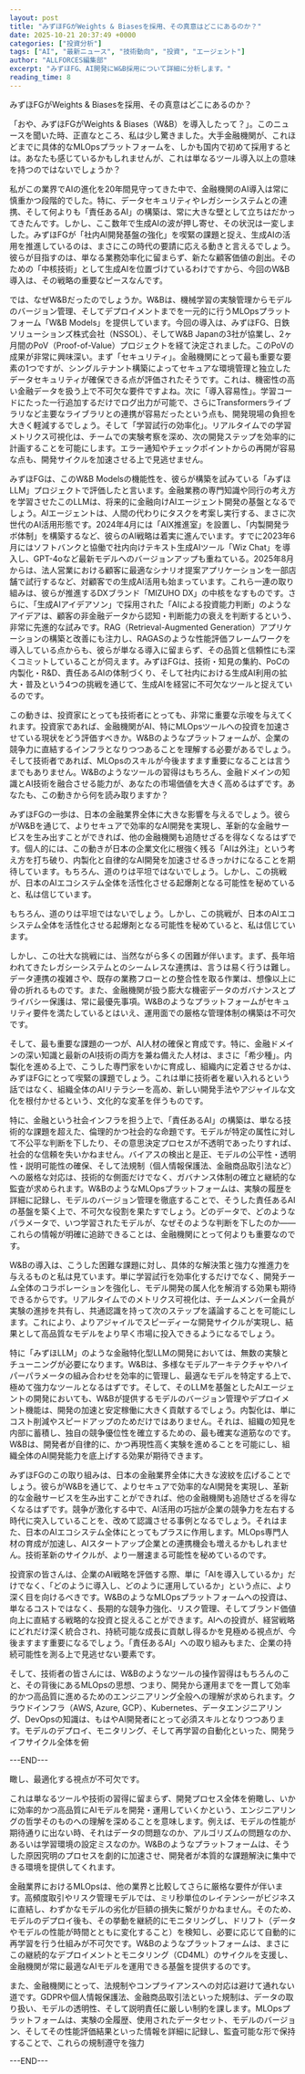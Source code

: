 ```yaml
---
layout: post
title: "みずほFGがWeights & Biasesを採用、その真意はどこにあるのか？"
date: 2025-10-21 20:37:49 +0000
categories: ["投資分析"]
tags: ["AI", "最新ニュース", "技術動向", "投資", "エージェント"]
author: "ALLFORCES編集部"
excerpt: "みずほFG、AI開発にW&B採用について詳細に分析します。"
reading_time: 8
---
```


みずほFGがWeights & Biasesを採用、その真意はどこにあるのか？

「おや、みずほFGがWeights & Biases（W&B）を導入したって？」。このニュースを聞いた時、正直なところ、私は少し驚きました。大手金融機関が、これほどまでに具体的なMLOpsプラットフォームを、しかも国内で初めて採用するとは。あなたも感じているかもしれませんが、これは単なるツール導入以上の意味を持つのではないでしょうか？

私がこの業界でAIの進化を20年間見守ってきた中で、金融機関のAI導入は常に慎重かつ段階的でした。特に、データセキュリティやレガシーシステムとの連携、そして何よりも「責任あるAI」の構築は、常に大きな壁として立ちはだかってきたんです。しかし、ここ数年で生成AIの波が押し寄せ、その状況は一変しました。みずほFGが「社内AI開発基盤の強化」を喫緊の課題と捉え、生成AIの活用を推進しているのは、まさにこの時代の要請に応える動きと言えるでしょう。彼らが目指すのは、単なる業務効率化に留まらず、新たな顧客価値の創出。そのための「中核技術」として生成AIを位置づけているわけですから、今回のW&B導入は、その戦略の重要なピースなんです。

では、なぜW&Bだったのでしょうか。W&Bは、機械学習の実験管理からモデルのバージョン管理、そしてデプロイメントまでを一元的に行うMLOpsプラットフォーム「W&B Models」を提供しています。今回の導入は、みずほFG、日鉄ソリューションズ株式会社（NSSOL）、そしてW&B Japanの3社が協業し、2ヶ月間のPoV（Proof-of-Value）プロジェクトを経て決定されました。このPoVの成果が非常に興味深い。まず「セキュリティ」。金融機関にとって最も重要な要素の1つですが、シングルテナント構築によってセキュアな環境管理と独立したデータセキュリティが確保できる点が評価されたそうです。これは、機密性の高い金融データを扱う上で不可欠な要件ですよね。次に「導入容易性」。学習コードにたった一行追加するだけでログ出力が可能で、さらにTransformersライブラリなど主要なライブラリとの連携が容易だったという点も、開発現場の負担を大きく軽減するでしょう。そして「学習試行の効率化」。リアルタイムでの学習メトリクス可視化は、チームでの実験考察を深め、次の開発ステップを効率的に計画することを可能にします。エラー通知やチェックポイントからの再開が容易な点も、開発サイクルを加速させる上で見逃せません。

みずほFGは、このW&B Modelsの機能性を、彼らが構築を試みている「みずほLLM」プロジェクトで評価したと言います。金融業務の専門知識や同行の考え方を学習させたこのLLMは、将来的に金融向けAIエージェント開発の基盤となるでしょう。AIエージェントは、人間の代わりにタスクを考案し実行する、まさに次世代のAI活用形態です。2024年4月には「AIX推進室」を設置し、「内製開発ラボ体制」を構築するなど、彼らのAI戦略は着実に進んでいます。すでに2023年6月にはソフトバンクと協働で社内向けテキスト生成AIツール「Wiz Chat」を導入し、GPT-4oなど最新モデルへのバージョンアップも重ねている。2025年8月からは、法人営業における顧客に最適なシナリオ提案アプリケーションを一部店舗で試行するなど、対顧客での生成AI活用も始まっています。これら一連の取り組みは、彼らが推進するDXブランド「MIZUHO DX」の中核をなすものです。さらに、「生成AIアイデアソン」で採用された「AIによる投資能力判断」のようなアイデアは、顧客の非金融データから認知・判断能力の衰えを判断するという、非常に先進的な試みです。RAG（Retrieval-Augmented Generation）アプリケーションの構築と改善にも注力し、RAGASのような性能評価フレームワークを導入している点からも、彼らが単なる導入に留まらず、その品質と信頼性にも深くコミットしていることが伺えます。みずほFGは、技術・知見の集約、PoCの内製化・R&D、責任あるAIの体制づくり、そして社内における生成AI利用の拡大・普及という4つの挑戦を通じて、生成AIを経営に不可欠なツールと捉えているのです。

この動きは、投資家にとっても技術者にとっても、非常に重要な示唆を与えてくれます。投資家であれば、金融機関がAI、特にMLOpsツールへの投資を加速させている現状をどう評価すべきか。W&Bのようなプラットフォームが、企業の競争力に直結するインフラとなりつつあることを理解する必要があるでしょう。そして技術者であれば、MLOpsのスキルが今後ますます重要になることは言うまでもありません。W&Bのようなツールの習得はもちろん、金融ドメインの知識とAI技術を融合させる能力が、あなたの市場価値を大きく高めるはずです。あなたも、この動きから何を読み取りますか？

みずほFGの一歩は、日本の金融業界全体に大きな影響を与えるでしょう。彼らがW&Bを通じて、よりセキュアで効率的なAI開発を実現し、革新的な金融サービスを生み出すことができれば、他の金融機関も追随せざるを得なくなるはずです。個人的には、この動きが日本の企業文化に根強く残る「AIは外注」という考え方を打ち破り、内製化と自律的なAI開発を加速させるきっかけになることを期待しています。もちろん、道のりは平坦ではないでしょう。しかし、この挑戦が、日本のAIエコシステム全体を活性化させる起爆剤となる可能性を秘めていると、私は信じています。

もちろん、道のりは平坦ではないでしょう。しかし、この挑戦が、日本のAIエコシステム全体を活性化させる起爆剤となる可能性を秘めていると、私は信じています。

しかし、この壮大な挑戦には、当然ながら多くの困難が伴います。まず、長年培われてきたレガシーシステムとのシームレスな連携は、言うは易く行うは難し。データ連携の複雑さや、既存の業務フローとの整合性を取る作業は、想像以上に骨の折れるものです。また、金融機関が扱う膨大な機密データのガバナンスとプライバシー保護は、常に最優先事項。W&Bのようなプラットフォームがセキュリティ要件を満たしているとはいえ、運用面での厳格な管理体制の構築は不可欠です。

そして、最も重要な課題の一つが、AI人材の確保と育成です。特に、金融ドメインの深い知識と最新のAI技術の両方を兼ね備えた人材は、まさに「希少種」。内製化を進める上で、こうした専門家をいかに育成し、組織内に定着させるかは、みずほFGにとって喫緊の課題でしょう。これは単に技術者を雇い入れるという話ではなく、組織全体のAIリテラシーを高め、新しい開発手法やアジャイルな文化を根付かせるという、文化的な変革を伴うものです。

特に、金融という社会インフラを担う上で、「責任あるAI」の構築は、単なる技術的な課題を超えた、倫理的かつ社会的な命題です。モデルが特定の属性に対して不公平な判断を下したり、その意思決定プロセスが不透明であったりすれば、社会的な信頼を失いかねません。バイアスの検出と是正、モデルの公平性・透明性・説明可能性の確保、そして法規制（個人情報保護法、金融商品取引法など）への厳格な対応は、技術的な側面だけでなく、ガバナンス体制の確立と継続的な監査が求められます。W&BのようなMLOpsプラットフォームは、実験の履歴を詳細に記録し、モデルのバージョン管理を徹底することで、そうした責任あるAIの基盤を築く上で、不可欠な役割を果たすでしょう。どのデータで、どのようなパラメータで、いつ学習されたモデルが、なぜそのような判断を下したのか――これらの情報が明確に追跡できることは、金融機関にとって何よりも重要なのです。

W&Bの導入は、こうした困難な課題に対し、具体的な解決策と強力な推進力を与えるものと私は見ています。単に学習試行を効率化するだけでなく、開発チーム全体のコラボレーションを強化し、モデル開発の属人化を解消する効果も期待できるからです。リアルタイムでのメトリクス可視化は、チームメンバー全員が実験の進捗を共有し、共通認識を持って次のステップを議論することを可能にします。これにより、よりアジャイルでスピーディーな開発サイクルが実現し、結果として高品質なモデルをより早く市場に投入できるようになるでしょう。

特に「みずほLLM」のような金融特化型LLMの開発においては、無数の実験とチューニングが必要になります。W&Bは、多様なモデルアーキテクチャやハイパーパラメータの組み合わせを効率的に管理し、最適なモデルを特定する上で、極めて強力なツールとなるはずです。そして、そのLLMを基盤としたAIエージェントの開発においても、W&Bが提供するモデルのバージョン管理やデプロイメント機能は、開発の加速と安定稼働に大きく貢献するでしょう。内製化は、単にコスト削減やスピードアップのためだけではありません。それは、組織の知見を内部に蓄積し、独自の競争優位性を確立するための、最も確実な道筋なのです。W&Bは、開発者が自律的に、かつ再現性高く実験を進めることを可能にし、組織全体のAI開発能力を底上げする効果が期待できます。

みずほFGのこの取り組みは、日本の金融業界全体に大きな波紋を広げることでしょう。彼らがW&Bを通じて、よりセキュアで効率的なAI開発を実現し、革新的な金融サービスを生み出すことができれば、他の金融機関も追随せざるを得なくなるはずです。競争が激化する中で、AI活用の巧拙が企業の競争力を左右する時代に突入していることを、改めて認識させる事例となるでしょう。それはまた、日本のAIエコシステム全体にとってもプラスに作用します。MLOps専門人材の育成が加速し、AIスタートアップ企業との連携機会も増えるかもしれません。技術革新のサイクルが、より一層速まる可能性を秘めているのです。

投資家の皆さんは、企業のAI戦略を評価する際、単に「AIを導入しているか」だけでなく、「どのように導入し、どのように運用しているか」という点に、より深く目を向けるべきです。W&BのようなMLOpsプラットフォームへの投資は、単なるコストではなく、長期的な競争力強化、リスク管理、そしてブランド価値向上に直結する戦略的な投資と捉えることができます。AIへの投資が、経営戦略にどれだけ深く統合され、持続可能な成長に貢献し得るかを見極める視点が、今後ますます重要になるでしょう。「責任あるAI」への取り組みもまた、企業の持続可能性を測る上で見逃せない要素です。

そして、技術者の皆さんには、W&Bのようなツールの操作習得はもちろんのこと、その背後にあるMLOpsの思想、つまり、開発から運用までを一貫して効率的かつ高品質に進めるためのエンジニアリング全般への理解が求められます。クラウドインフラ（AWS, Azure, GCP）、Kubernetes、データエンジニアリング、DevOpsの知識は、もはやAI開発者にとって必須スキルとなりつつあります。モデルのデプロイ、モニタリング、そして再学習の自動化といった、開発ライフサイクル全体を俯

---END---

瞰し、最適化する視点が不可欠です。

これは単なるツールや技術の習得に留まらず、開発プロセス全体を俯瞰し、いかに効率的かつ高品質にAIモデルを開発・運用していくかという、エンジニアリングの哲学そのものへの理解を深めることを意味します。例えば、モデルの性能が期待通りに出ない時、それはデータの問題なのか、アルゴリズムの問題なのか、あるいは学習環境の設定ミスなのか。W&Bのようなプラットフォームは、そうした原因究明のプロセスを劇的に加速させ、開発者が本質的な課題解決に集中できる環境を提供してくれます。

金融業界におけるMLOpsは、他の業界と比較してさらに厳格な要件が伴います。高頻度取引やリスク管理モデルでは、ミリ秒単位のレイテンシーがビジネスに直結し、わずかなモデルの劣化が巨額の損失に繋がりかねません。そのため、モデルのデプロイ後も、その挙動を継続的にモニタリングし、ドリフト（データやモデルの性能が時間とともに変化すること）を検知し、必要に応じて自動的に再学習を行う仕組みが不可欠です。W&Bのようなプラットフォームは、まさにこの継続的なデプロイメントとモニタリング（CD4ML）のサイクルを支援し、金融機関が常に最適なAIモデルを運用できる基盤を提供するのです。

また、金融機関にとって、法規制やコンプライアンスへの対応は避けて通れない道です。GDPRや個人情報保護法、金融商品取引法といった規制は、データの取り扱い、モデルの透明性、そして説明責任に厳しい制約を課します。MLOpsプラットフォームは、実験の全履歴、使用されたデータセット、モデルのバージョン、そしてその性能評価結果といった情報を詳細に記録し、監査可能な形で保持することで、これらの規制遵守を強力

---END---